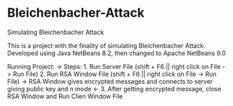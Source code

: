 # Bleichenbacher-Attack
Simulating Bleichenbacher Attack

This is a project with the finality of simulating Bleichenbacher Attack.
Developed using Java NetBeans 8.2, then changed to Apache NetBeans 9.0

Running Project:
  -> Steps:
    1. Run Server File (shift + F6 || right click on File -> Run File)
    2. Run RSA Window File (shift + F6 || right click on File -> Run File)
      -> RSA Window gives encrypted messages and connects to server giving public key and n mode <-
    3. After getting encrypted message, close RSA Window and Run Clien Window File
